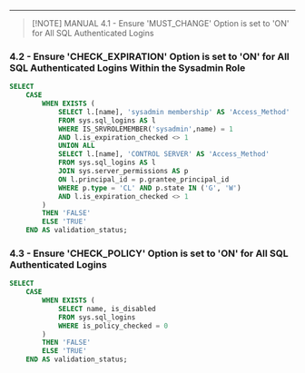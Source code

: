 
---

> [!NOTE] MANUAL
> 4.1 - Ensure 'MUST_CHANGE' Option is set to 'ON' for All SQL Authenticated Logins

### 4.2 - Ensure 'CHECK_EXPIRATION' Option is set to 'ON' for All SQL Authenticated Logins Within the Sysadmin Role

```sql
SELECT 
    CASE 
        WHEN EXISTS (
            SELECT l.[name], 'sysadmin membership' AS 'Access_Method'
            FROM sys.sql_logins AS l
            WHERE IS_SRVROLEMEMBER('sysadmin',name) = 1
            AND l.is_expiration_checked <> 1
            UNION ALL
            SELECT l.[name], 'CONTROL SERVER' AS 'Access_Method'
            FROM sys.sql_logins AS l
            JOIN sys.server_permissions AS p
            ON l.principal_id = p.grantee_principal_id
            WHERE p.type = 'CL' AND p.state IN ('G', 'W')
            AND l.is_expiration_checked <> 1
        ) 
        THEN 'FALSE' 
        ELSE 'TRUE' 
    END AS validation_status;
```

### 4.3 - Ensure 'CHECK_POLICY' Option is set to 'ON' for All SQL Authenticated Logins

```sql
SELECT 
    CASE 
        WHEN EXISTS (
            SELECT name, is_disabled
            FROM sys.sql_logins
            WHERE is_policy_checked = 0
        ) 
        THEN 'FALSE' 
        ELSE 'TRUE' 
    END AS validation_status;
```




